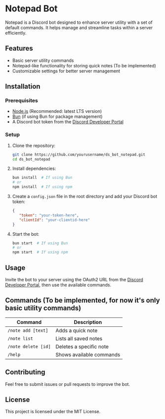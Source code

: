 # Notepad Bot

Notepad is a Discord bot designed to enhance server utility with a set of default commands. It helps manage and streamline tasks within a server efficiently.

## Features
- Basic server utility commands
- Notepad-like functionality for storing quick notes (To be implemented)
- Customizable settings for better server management

## Installation

### Prerequisites
- [Node.js](https://nodejs.org/) (Recommended: latest LTS version)
- [Bun](https://bun.sh/) (if using Bun for package management)
- A Discord bot token from the [Discord Developer Portal](https://discord.com/developers/applications)

### Setup
1. Clone the repository:
   ```sh
   git clone https://github.com/yourusername/ds_bot_notepad.git
   cd ds_bot_notepad
   ```
2. Install dependencies:
   ```sh
   bun install  # If using Bun
   # or
   npm install  # If using npm
   ```
3. Create a `config.json` file in the root directory and add your Discord bot token:
   ```json
   {
      "token": "your-token-here",
      "clientId": "your-clientid-here"
   }
   ```
4. Start the bot:
   ```sh
   bun start  # If using Bun
   # or
   npm start  # If using npm
   ```

## Usage
Invite the bot to your server using the OAuth2 URL from the [Discord Developer Portal](https://discord.com/developers/applications), then use the available commands.

## Commands (To be implemented, for now it's only basic utility commands)
| Command | Description |
|---------|-------------|
| `/note add [text]` | Adds a quick note |
| `/note list` | Lists all saved notes |
| `/note delete [id]` | Deletes a specific note |
| `/help` | Shows available commands |

## Contributing
Feel free to submit issues or pull requests to improve the bot.

## License
This project is licensed under the MIT License.

